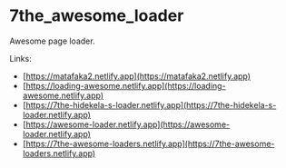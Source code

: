 # 7the_awesome_loader
Awesome page loader.

Links:
* [https://matafaka2.netlify.app](https://matafaka2.netlify.app)
* [https://loading-awesome.netlify.app](https://loading-awesome.netlify.app)
* [https://7the-hidekela-s-loader.netlify.app](https://7the-hidekela-s-loader.netlify.app)
* [https://awesome-loader.netlify.app](https://awesome-loader.netlify.app)
* [https://7the-awesome-loaders.netlify.app](https://7the-awesome-loaders.netlify.app)